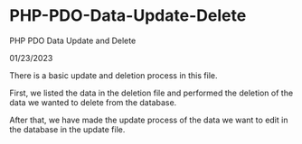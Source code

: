 # PHP-PDO-Data-Update-Delete
PHP PDO Data Update and Delete

01/23/2023

There is a basic update and deletion process in this file.

First, we listed the data in the deletion file and performed the deletion of the data we wanted to delete from the database.

After that, we have made the update process of the data we want to edit in the database in the update file.
